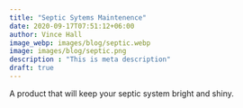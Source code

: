 ```yaml
---
title: "Septic Sytems Maintenence"
date: 2020-09-17T07:51:12+06:00
author: Vince Hall
image_webp: images/blog/septic.webp
image: images/blog/septic.png
description : "This is meta description"
draft: true
---
```

A product that will keep your septic system bright and shiny.
